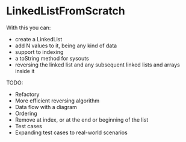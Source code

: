 # LinkedListFromScratch

With this you can:
- create a LinkedList 
- add N values to it, being any kind of data
- support to indexing 
- a toString method for sysouts
- reversing the linked list and any subsequent linked lists and arrays inside it

TODO:
- Refactory
- More efficient reversing algorithm
- Data flow with a diagram
- Ordering
- Remove at index, or at the end or beginning of the list
- Test cases
- Expanding test cases to real-world scenarios
